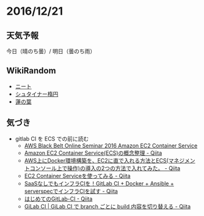 # 2016/12/21

## 天気予報

今日（晴のち曇）/ 明日（曇のち雨）

## WikiRandom

* [ニート](https://ja.wikipedia.org/wiki/%E3%83%8B%E3%83%BC%E3%83%88)
* [シュタイナー楕円](https://ja.wikipedia.org/wiki/%E3%82%B7%E3%83%A5%E3%82%BF%E3%82%A4%E3%83%8A%E3%83%BC%E6%A5%95%E5%86%86)
* [蓮の葉](https://ja.wikipedia.org/wiki/%E8%93%AE%E3%81%AE%E8%91%89)

## 気づき

* gitlab CI を ECS での前に読む
  * [AWS Black Belt Online Seminar 2016 Amazon EC2 Container Service](http://www.slideshare.net/AmazonWebServicesJapan/aws-black-belt-online-seminar-2016-amazon-ec2-container-service)
  * [Amazon EC2 Container Service(ECS)の概念整理 - Qiita](http://qiita.com/NewGyu/items/9597ed2eda763bd504d7)
  * [AWS上にDocker環境構築を、EC2に直で入れる方法とECS(マネジメントコンソール上で操作)の導入の2つの方法で入れてみた。 - Qiita](http://qiita.com/hayashier/items/b34f82c42053f85e5b09)
  * [EC2 Container Serviceを使ってみる - Qiita](http://qiita.com/con_mame/items/1df441d86c703a0e6fa6)
  * [SaaSなしでもインフラCIを！GitLab CI + Docker + Ansible + serverspecでインフラCIを試す - Qiita](http://qiita.com/ike_dai/items/834c2ad8f646366a806d)
  * [はじめてのGitLab-CI - Qiita](http://qiita.com/yurano/items/a7804d987ccff37b1a9d)
  * [GiLab CI | GiLab CI で branch ごとに build 内容を切り替える - Qiita](http://qiita.com/tbpgr/items/f40be590686d8a7f4fc0)